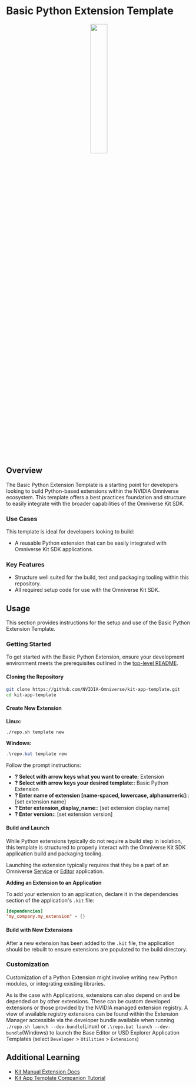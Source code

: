 # Basic Python Extension Template

<p align="center">
  <img src="../../../readme-assets/python-logo-only.png" width="30%" />
</p>

## Overview

The Basic Python Extension Template is a starting point for developers looking to build Python-based extensions within the NVIDIA Omniverse ecosystem. This template offers a best practices foundation and structure to easily integrate with the broader capabilities of the Omniverse Kit SDK.

### Use Cases

This template is ideal for developers looking to build:

- A reusable Python extension that can be easily integrated with Omniverse Kit SDK applications.


### Key Features

- Structure well suited for the build, test and packaging tooling within this repository.
- All required setup code for use with the Omniverse Kit SDK.


## Usage

This section provides instructions for the setup and use of the Basic Python Extension Template.

### Getting Started

To get started with the Basic Python Extension, ensure your development environment meets the prerequisites outlined in the [top-level README](../../../README.md#prerequisites-and-environment-setup).

#### Cloning the Repository

```bash
git clone https://github.com/NVIDIA-Omniverse/kit-app-template.git
cd kit-app-template
```

#### Create New Extension
**Linux:**
```bash
./repo.sh template new
```

**Windows:**
```powershell
.\repo.bat template new
```

Follow the prompt instructions:
- **? Select with arrow keys what you want to create:** Extension
- **? Select with arrow keys your desired template:**: Basic Python Extension
- **? Enter name of extension [name-spaced, lowercase, alphanumeric]:**: [set extension name]
- **? Enter extension_display_name:**: [set extension display name]
- **? Enter version:**: [set extension version]

#### Build and Launch

While Python extensions typically do not require a build step in isolation, this template is structured to properly interact with the Omniverse Kit SDK application build and packaging tooling.

Launching the extension typically requires that they be a part of an Omniverse [Service](../../apps/kit_service/README.md) or [Editor](../../apps/kit_base_editor/README.md) application.

**Adding an Extension to an Application**

To add your extension to an application, declare it in the dependencies section of the application's `.kit` file:

```toml
[dependencies]
"my_company.my_extension" = {}
```

#### Build with New Extensions
After a new extension has been added to the `.kit` file, the application should be rebuilt to ensure extensions are populated to the build directory.

### Customization

Customization of a Python Extension might involve writing new Python modules, or integrating existing libraries.

As is the case with Applications, extensions can also depend on and be depended on by other extensions. These can be custom developed extensions or those provided by the NVIDIA managed extension registry. A view of available registry extensions can be found within the Extension Manager accessible via the developer bundle available when running `./repo.sh launch --dev-bundle`(Linux) or `.\repo.bat launch --dev-bundle`(Windows) to launch the Base Editor or USD Explorer Application Templates (select `Developer` > `Utilities` > `Extensions`)

## Additional Learning
- [Kit Manual Extension Docs](https://docs.omniverse.nvidia.com/kit/docs/kit-manual/latest/guide/extensions_basic.html)
- [Kit App Template Companion Tutorial](https://docs.omniverse.nvidia.com/kit/docs/kit-app-template/latest/docs/intro.html)